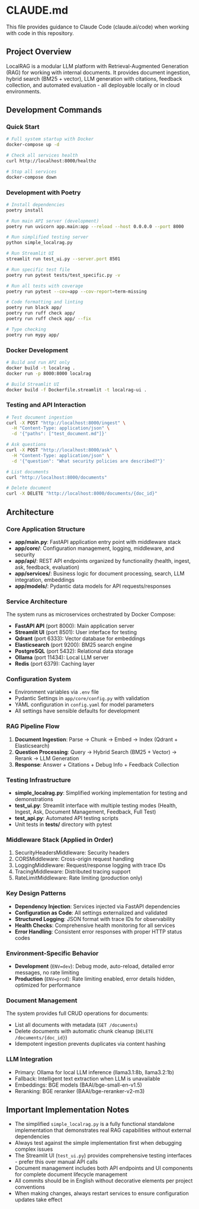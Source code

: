 # CLAUDE.md

This file provides guidance to Claude Code (claude.ai/code) when working with code in this repository.

## Project Overview

LocalRAG is a modular LLM platform with Retrieval-Augmented Generation (RAG) for working with internal documents. It provides document ingestion, hybrid search (BM25 + vector), LLM generation with citations, feedback collection, and automated evaluation - all deployable locally or in cloud environments.

## Development Commands

### Quick Start
```bash
# Full system startup with Docker
docker-compose up -d

# Check all services health
curl http://localhost:8000/healthz

# Stop all services
docker-compose down
```

### Development with Poetry
```bash
# Install dependencies
poetry install

# Run main API server (development)
poetry run uvicorn app.main:app --reload --host 0.0.0.0 --port 8000

# Run simplified testing server
python simple_localrag.py

# Run Streamlit UI
streamlit run test_ui.py --server.port 8501

# Run specific test file
poetry run pytest tests/test_specific.py -v

# Run all tests with coverage
poetry run pytest --cov=app --cov-report=term-missing

# Code formatting and linting
poetry run black app/
poetry run ruff check app/
poetry run ruff check app/ --fix

# Type checking
poetry run mypy app/
```

### Docker Development
```bash
# Build and run API only
docker build -t localrag .
docker run -p 8000:8000 localrag

# Build Streamlit UI
docker build -f Dockerfile.streamlit -t localrag-ui .
```

### Testing and API Interaction
```bash
# Test document ingestion
curl -X POST "http://localhost:8000/ingest" \
  -H "Content-Type: application/json" \
  -d '{"paths": ["test_document.md"]}'

# Ask questions
curl -X POST "http://localhost:8000/ask" \
  -H "Content-Type: application/json" \
  -d '{"question": "What security policies are described?"}'

# List documents
curl "http://localhost:8000/documents"

# Delete document
curl -X DELETE "http://localhost:8000/documents/{doc_id}"
```

## Architecture

### Core Application Structure
- **app/main.py**: FastAPI application entry point with middleware stack
- **app/core/**: Configuration management, logging, middleware, and security
- **app/api/**: REST API endpoints organized by functionality (health, ingest, ask, feedback, evaluation)
- **app/services/**: Business logic for document processing, search, LLM integration, embeddings
- **app/models/**: Pydantic data models for API requests/responses

### Service Architecture
The system runs as microservices orchestrated by Docker Compose:

- **FastAPI API** (port 8000): Main application server
- **Streamlit UI** (port 8501): User interface for testing
- **Qdrant** (port 6333): Vector database for embeddings
- **Elasticsearch** (port 9200): BM25 search engine
- **PostgreSQL** (port 5432): Relational data storage
- **Ollama** (port 11434): Local LLM server
- **Redis** (port 6379): Caching layer

### Configuration System
- Environment variables via `.env` file
- Pydantic Settings in `app/core/config.py` with validation
- YAML configuration in `config.yaml` for model parameters
- All settings have sensible defaults for development

### RAG Pipeline Flow
1. **Document Ingestion**: Parse → Chunk → Embed → Index (Qdrant + Elasticsearch)
2. **Question Processing**: Query → Hybrid Search (BM25 + Vector) → Rerank → LLM Generation
3. **Response**: Answer + Citations + Debug Info + Feedback Collection

### Testing Infrastructure
- **simple_localrag.py**: Simplified working implementation for testing and demonstrations
- **test_ui.py**: Streamlit interface with multiple testing modes (Health, Ingest, Ask, Document Management, Feedback, Full Test)
- **test_api.py**: Automated API testing scripts
- Unit tests in **tests/** directory with pytest

### Middleware Stack (Applied in Order)
1. SecurityHeadersMiddleware: Security headers
2. CORSMiddleware: Cross-origin request handling
3. LoggingMiddleware: Request/response logging with trace IDs
4. TracingMiddleware: Distributed tracing support
5. RateLimitMiddleware: Rate limiting (production only)

### Key Design Patterns
- **Dependency Injection**: Services injected via FastAPI dependencies
- **Configuration as Code**: All settings externalized and validated
- **Structured Logging**: JSON format with trace IDs for observability
- **Health Checks**: Comprehensive health monitoring for all services
- **Error Handling**: Consistent error responses with proper HTTP status codes

### Environment-Specific Behavior
- **Development** (`ENV=dev`): Debug mode, auto-reload, detailed error messages, no rate limiting
- **Production** (`ENV=prod`): Rate limiting enabled, error details hidden, optimized for performance

### Document Management
The system provides full CRUD operations for documents:
- List all documents with metadata (`GET /documents`)
- Delete documents with automatic chunk cleanup (`DELETE /documents/{doc_id}`)
- Idempotent ingestion prevents duplicates via content hashing

### LLM Integration
- Primary: Ollama for local LLM inference (llama3.1:8b, llama3.2:1b)
- Fallback: Intelligent text extraction when LLM is unavailable
- Embeddings: BGE models (BAAI/bge-small-en-v1.5)
- Reranking: BGE reranker (BAAI/bge-reranker-v2-m3)

## Important Implementation Notes

- The simplified `simple_localrag.py` is a fully functional standalone implementation that demonstrates real RAG capabilities without external dependencies
- Always test against the simple implementation first when debugging complex issues
- The Streamlit UI (`test_ui.py`) provides comprehensive testing interfaces - prefer this over manual API calls
- Document management includes both API endpoints and UI components for complete document lifecycle management
- All commits should be in English without decorative elements per project conventions
- When making changes, always restart services to ensure configuration updates take effect